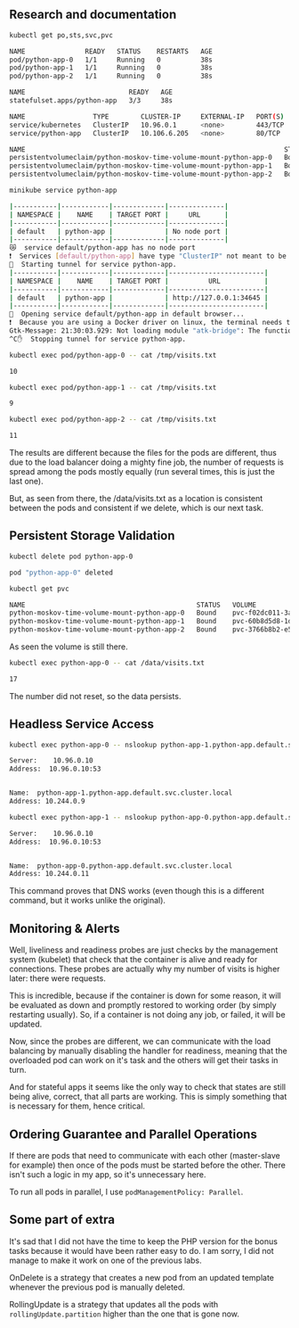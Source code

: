 ## Research and documentation
```bash
kubectl get po,sts,svc,pvc
```
```bash
NAME               READY   STATUS    RESTARTS   AGE
pod/python-app-0   1/1     Running   0          38s
pod/python-app-1   1/1     Running   0          38s
pod/python-app-2   1/1     Running   0          38s

NAME                          READY   AGE
statefulset.apps/python-app   3/3     38s

NAME                 TYPE        CLUSTER-IP     EXTERNAL-IP   PORT(S)   AGE
service/kubernetes   ClusterIP   10.96.0.1      <none>        443/TCP   56m
service/python-app   ClusterIP   10.106.6.205   <none>        80/TCP    38s

NAME                                                                 STATUS   VOLUME                                     CAPACITY   ACCESS MODES   STORAGECLASS   VOLUMEATTRIBUTESCLASS   AGE
persistentvolumeclaim/python-moskov-time-volume-mount-python-app-0   Bound    pvc-f02dc011-3af0-4dca-94f2-82a907ab0ce4   100Mi      RWO            standard       <unset>                 38s
persistentvolumeclaim/python-moskov-time-volume-mount-python-app-1   Bound    pvc-60b8d5d8-1d8a-4b1d-9fc7-3e5323401aa0   100Mi      RWO            standard       <unset>                 38s
persistentvolumeclaim/python-moskov-time-volume-mount-python-app-2   Bound    pvc-3766b8b2-e55d-4ebd-93cc-a963ad11dbbb   100Mi      RWO            standard       <unset>                 38s
```

```bash
minikube service python-app
```
```bash
|-----------|------------|-------------|--------------|
| NAMESPACE |    NAME    | TARGET PORT |     URL      |
|-----------|------------|-------------|--------------|
| default   | python-app |             | No node port |
|-----------|------------|-------------|--------------|
😿  service default/python-app has no node port
❗️  Services [default/python-app] have type "ClusterIP" not meant to be exposed, however for local development minikube allows you to access this !
🏃  Starting tunnel for service python-app.
|-----------|------------|-------------|------------------------|
| NAMESPACE |    NAME    | TARGET PORT |          URL           |
|-----------|------------|-------------|------------------------|
| default   | python-app |             | http://127.0.0.1:34645 |
|-----------|------------|-------------|------------------------|
🎉  Opening service default/python-app in default browser...
❗️  Because you are using a Docker driver on linux, the terminal needs to be open to run it.
Gtk-Message: 21:30:03.929: Not loading module "atk-bridge": The functionality is provided by GTK natively. Please try to not load it.
^C✋  Stopping tunnel for service python-app.
```

```bash
kubectl exec pod/python-app-0 -- cat /tmp/visits.txt
```
```bash
10
```

```bash
kubectl exec pod/python-app-1 -- cat /tmp/visits.txt
```
```bash
9
```

```bash
kubectl exec pod/python-app-2 -- cat /tmp/visits.txt
```
```bash
11
```

The results are different because the files for the pods are different, thus due to the load balancer doing a mighty fine
job, the number of requests is spread among the pods mostly equally (run several times, this is just the last one).

But, as seen from there, the /data/visits.txt as a location is consistent between the pods and consistent if we delete,
which is our next task.

## Persistent Storage Validation
```bash
kubectl delete pod python-app-0
```
```bash
pod "python-app-0" deleted
```

```bash
kubectl get pvc
```
```bash
NAME                                           STATUS   VOLUME                                     CAPACITY   ACCESS MODES   STORAGECLASS   VOLUMEATTRIBUTESCLASS   AGE
python-moskov-time-volume-mount-python-app-0   Bound    pvc-f02dc011-3af0-4dca-94f2-82a907ab0ce4   100Mi      RWO            standard       <unset>                 21m
python-moskov-time-volume-mount-python-app-1   Bound    pvc-60b8d5d8-1d8a-4b1d-9fc7-3e5323401aa0   100Mi      RWO            standard       <unset>                 21m
python-moskov-time-volume-mount-python-app-2   Bound    pvc-3766b8b2-e55d-4ebd-93cc-a963ad11dbbb   100Mi      RWO            standard       <unset>                 21m
```

As seen the volume is still there.

```bash
kubectl exec python-app-0 -- cat /data/visits.txt
```
```bash
17
```

The number did not reset, so the data persists.

## Headless Service Access

```bash
kubectl exec python-app-0 -- nslookup python-app-1.python-app.default.svc.cluster.local
```
```bash
Server:    10.96.0.10
Address:  10.96.0.10:53


Name:  python-app-1.python-app.default.svc.cluster.local
Address: 10.244.0.9
```

```bash
kubectl exec python-app-1 -- nslookup python-app-0.python-app.default.svc.cluster.local
```
```bash
Server:    10.96.0.10
Address:  10.96.0.10:53


Name:  python-app-0.python-app.default.svc.cluster.local
Address: 10.244.0.11
```

This command proves that DNS works (even though this is a different command, but it works unlike the original).

## Monitoring & Alerts

Well, liveliness and readiness probes are just checks by the management system (kubelet) that check that the container is 
alive and ready for connections. These probes are actually why my number of visits is higher later: there were requests.

This is incredible, because if the container is down for some reason, it will be evaluated as down and promptly restored
to working order (by simply restarting usually). So, if a container is not doing any job, or failed, it will be updated.

Now, since the probes are different, we can communicate with the load balancing by manually disabling the handler for
readiness, meaning that the overloaded pod can work on it's task and the others will get their tasks in turn.

And for stateful apps it seems like the only way to check that states are still being alive, correct, that all parts are working.
This is simply something that is necessary for them, hence critical.

## Ordering Guarantee and Parallel Operations

If there are pods that need to communicate with each other (master-slave for example) then once of the pods must 
be started before the other. There isn't such a logic in my app, so it's unnecessary here.

To run all pods in parallel, I use `podManagementPolicy: Parallel`.

## Some part of extra

It's sad that I did not have the time to keep the PHP version for the bonus tasks because it would have been rather 
easy to do. I am sorry, I did not manage to make it work on one of the previous labs.

OnDelete is a strategy that creates a new pod from an updated template whenever the previous pod is manually deleted.

RollingUpdate is a strategy that updates all the pods with `rollingUpdate.partition` higher than the one that is gone now.